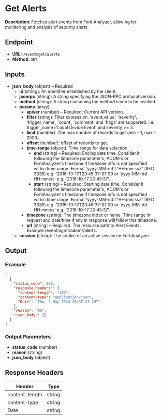 # Get Alerts

**Description**: Fetches alert events from Forti Analyzer, allowing for monitoring and analysis of security alerts.

## Endpoint

- **URL:** `/eventmgmt/alerts`
- **Method:** `GET`
## Inputs

- **json_body** (object) – Required
  - **id** (string): An identifier established by the client.
  - **jsonrpc** (string): A string specifying the JSON-RPC protocol version.
  - **method** (string): A string containing the method name to be invoked.
  - **params** (array)
    - **apiver** (number) – Required: Current API version.
    - **filter** (string): Filter expression. 'event_value', 'severity', 'trigger_name', 'count', 'comment' and 'flags' are supported. i.e. trigger_name='Local Device Event' and severity >= 3.
    - **limit** (number): The max number of records to get (min - 1, max - 2000).
    - **offset** (number): offset of records to get.
    - **time-range** (object): Time range for data selection.
      - **end** (string) – Required: Ending date time. Consider it following the timezone parameter's, ADOM's or FortiAnalyzer's timezone if timezone info is not specified within time range. Format 'yyyy-MM-dd'T'HH:mm:ssZ' (RFC 3339) e.g. '2016-10-17T20:45:37-07:00 or 'yyyy-MM-dd HH:mm:ss' e.g. '2016-10-17 20:45:37'.
      - **start** (string) – Required: Starting date time. Consider it following the timezone parameter's, ADOM's or FortiAnalyzer's timezone if timezone info is not specified within time range. Format 'yyyy-MM-dd'T'HH:mm:ssZ' (RFC 3339) e.g. '2016-10-17T20:45:37-07:00 or 'yyyy-MM-dd HH:mm:ss' e.g. '2016-10-17 20:45:37'.
    - **timezone** (string): The timezone index or name. Time range in request and date/time if any in response will follow this timezone.
    - **url** (string) – Required: The resource path to Alert Events. Example /eventmgmt/adom/<adom-name>/alerts.
  - **session** (string): The cookie of an active session in FortiAnalyzer.
## Output

### Example

```json
[
  {
    "status_code": 200,
    "response_headers": {
      "content-length": "140",
      "content-type": "application/json",
      "Date": "Thu, 2 May 2024 20:37:23 GMT"
    },
    "reason": "OK",
    "json_body": {}
  }
]
```
### Output Parameters

- **status_code** (number)
- **reason** (string)
- **json_body** (object)
## Response Headers

| Header | Type |
|--------|------|
| content-length | string |
| content-type | string |
| Date | string |